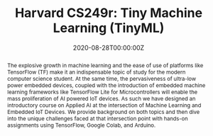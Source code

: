 ---
type: "courses"
title: "Harvard CS249r: Tiny Machine Learning (TinyML)"
position: "Head Teaching Fellow (Head TA)"
semesters: "Fall 2020"
# Code used for list order
semesterCode: "20.1"
date: "2020-08-28T00:00:00Z"

# Course Overiew Abstract.
abstract: The explosive growth in machine learning and the ease of use of platforms like TensorFlow (TF) make it an indispensable topic of study for the modern computer science student. At the same time, the pervasiveness of ultra-low power embedded devices, coupled with the introduction of embedded machine learning frameworks like TensorFlow Lite for Microcontrollers will enable the mass proliferation of AI powered IoT devices. As such we have designed an introductory course on Applied AI at the intersection of Machine Learning and Embedded IoT Devices. We provide background on both topics and then dive into the unique challenges faced at that intersection point with hands-on assignments using TensorFlow, Google Colab, and Arduino. 

# Summary. An optional shortened abstract.
summary: An introductory course on Applied AI at the intersection of Machine Learning and Embedded IoT Devices. We provide background on both topics and then dive into the unique challenges faced at that intersection point with hands-on assignments using TensorFlow, Google Colab, and Arduino.

# Roles in the course
roles:
- Co-designed a new 40 student Applied AI course on the emerging field of [Tiny Machine Learning](https://towardsdatascience.com/tiny-machine-learning-the-next-ai-revolution-495c26463868) (deploying machine learning onto microcontrollers for machine learning at the extreme edge)
- Designed and gave lectures for the introduction to machine learning section of the course
- Co-developed hands-on project-based assignments training TinyML models with Google Colab and deploying on Arduinos
- Mentored student teams pursuing research-based final projects

# Awards
awards:
- Derek Bok Center Distinction in Teaching Award

tags:
- Applied AI
- Machine Learning
- Embedded Systems
- TinyML
- Arduino

featured: false
outreach: false
projects: [TinyMLx]

links:
- name: Syllabus
  url: 'files/CS249_F20_Syllabus.pdf'
- name: Website
  url: https://sites.google.com/g.harvard.edu/tinyml/home
- name: Select Lecture Videos
  url: https://www.youtube.com/channel/UCLv1K6OaYHP44hXFd5rNqyA/videos
- name: Assignments
  url: https://github.com/Harvard-CS249R-Fall2020/assignments
- name: Project Instructions
  url: 'files/CS249_F20_ProjectInstructions.pdf'

# Featured image -- named `featured.jpg/png` in this folder. 
image:
  caption: ''
  focal_point: ''
  preview_only: false

---